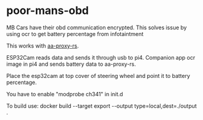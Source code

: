# poor-mans-obd

MB Cars have their obd communication encrypted. This solves issue by using ocr to get battery percentage from infotaintment

This works with [aa-proxy-rs](https://github.com/aa-proxy/aa-proxy-rs).

ESP32Cam reads data and sends it through usb to pi4.
Companion app ocr image in pi4 and sends battery data to aa-proxy-rs.

Place the esp32cam at top cover of steering wheel and point it to battery percentage.

You have to enable 
"modprobe ch341" in init.d

To build use:
docker build --target export --output type=local,dest=./output .
